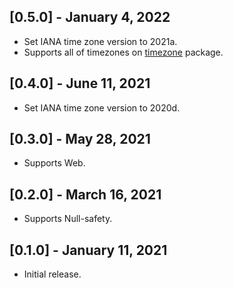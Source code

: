 ## [0.5.0] - January 4, 2022

* Set IANA time zone version to 2021a.
* Supports all of timezones on [timezone](https://pub.dev/packages/timezone) package.

## [0.4.0] - June 11, 2021

* Set IANA time zone version to 2020d.

## [0.3.0] - May 28, 2021

* Supports Web.

## [0.2.0] - March 16, 2021

* Supports Null-safety.

## [0.1.0] - January 11, 2021

* Initial release.
